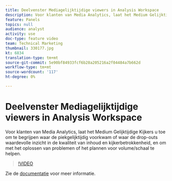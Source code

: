 ```yaml
---
title: Deelvenster Mediagelijktijdige viewers in Analysis Workspace
description: Voor klanten van Media Analytics, laat het Medium Gelijktijdige Kijkers u toe om te begrijpen waar de piekgelijktijdig voorkwam of waar de drop-outs waardevolle inzicht in de kwaliteit van inhoud en kijkerbetrokkenheid, en om met het oplossen van problemen of het plannen voor volume/schaal te helpen.
feature: Panels
topics: null
audience: analyst
activity: use
doc-type: feature video
team: Technical Marketing
thumbnail: 330177.jpg
kt: 6834
translation-type: tm+mt
source-git-commit: 5e90bf84933fcf6b28a205216a2f04484a7b662d
workflow-type: tm+mt
source-wordcount: '117'
ht-degree: 0%

---
```



# Deelvenster Mediagelijktijdige viewers in Analysis Workspace

Voor klanten van Media Analytics, laat het Medium Gelijktijdige Kijkers u toe om te begrijpen waar de piekgelijktijdig voorkwam of waar de drop-outs waardevolle inzicht in de kwaliteit van inhoud en kijkerbetrokkenheid, en om met het oplossen van problemen of het plannen voor volume/schaal te helpen.

>[!VIDEO](https://video.tv.adobe.com/v/330177/?quality=12&learn=on)

Zie de [documentatie](https://experienceleague.adobe.com/docs/analytics/analyze/analysis-workspace/panels/media-concurrent-viewers.html?lang=en#analysis-workspace) voor meer informatie.
